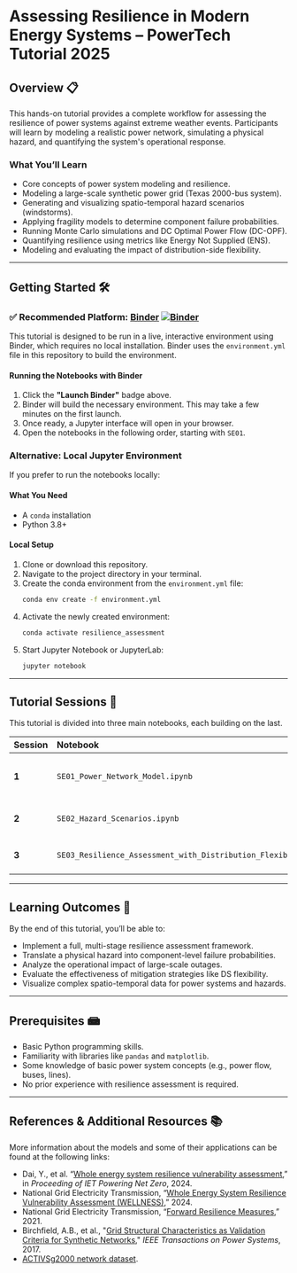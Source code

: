 # Assessing Resilience in Modern Energy Systems – PowerTech Tutorial 2025

## Overview 📋

This hands-on tutorial provides a complete workflow for assessing the resilience of power systems against extreme weather events. Participants will learn by modeling a realistic power network, simulating a physical hazard, and quantifying the system's operational response.

### What You’ll Learn

* Core concepts of power system modeling and resilience.
* Modeling a large-scale synthetic power grid (Texas 2000-bus system).
* Generating and visualizing spatio-temporal hazard scenarios (windstorms).
* Applying fragility models to determine component failure probabilities.
* Running Monte Carlo simulations and DC Optimal Power Flow (DC-OPF).
* Quantifying resilience using metrics like Energy Not Supplied (ENS).
* Modeling and evaluating the impact of distribution-side flexibility.

---

## Getting Started 🛠️

### ✅ Recommended Platform: [Binder](https://mybinder.org/) [![Binder](https://mybinder.org/badge_logo.svg)](https://mybinder.org/v2/gh/YitianDai/PowerTech2025-Tutorial.git/master)

This tutorial is designed to be run in a live, interactive environment using Binder, which requires no local installation. Binder uses the `environment.yml` file in this repository to build the environment.

#### Running the Notebooks with Binder

1.  Click the **"Launch Binder"** badge above.
2.  Binder will build the necessary environment. This may take a few minutes on the first launch.
3.  Once ready, a Jupyter interface will open in your browser.
4.  Open the notebooks in the following order, starting with `SE01`.

### Alternative: Local Jupyter Environment

If you prefer to run the notebooks locally:

#### What You Need
* A `conda` installation
* Python 3.8+

#### Local Setup
1.  Clone or download this repository.
2.  Navigate to the project directory in your terminal.
3.  Create the conda environment from the `environment.yml` file:
    ```bash
    conda env create -f environment.yml
    ```
4.  Activate the newly created environment:
    ```bash
    conda activate resilience_assessment
    ```
5.  Start Jupyter Notebook or JupyterLab:
    ```bash
    jupyter notebook
    ```

---

## Tutorial Sessions 🧠

This tutorial is divided into three main notebooks, each building on the last.

| Session | Notebook                                                    | Topic                                     |
| :------ | :---------------------------------------------------------- | :---------------------------------------- |
| **1** | `SE01_Power_Network_Model.ipynb`                            | Power System Modeling & Analysis          |
| **2** | `SE02_Hazard_Scenarios.ipynb`                               | Hazard Modeling & Vulnerability           |
| **3** | `SE03_Resilience_Assessment_with_Distribution_Flexibility.ipynb` | Resilience Quantification & Mitigation    |

---

## Learning Outcomes 🎯

By the end of this tutorial, you’ll be able to:

* Implement a full, multi-stage resilience assessment framework.
* Translate a physical hazard into component-level failure probabilities.
* Analyze the operational impact of large-scale outages.
* Evaluate the effectiveness of mitigation strategies like DS flexibility.
* Visualize complex spatio-temporal data for power systems and hazards.

---

## Prerequisites 📾

* Basic Python programming skills.
* Familiarity with libraries like `pandas` and `matplotlib`.
* Some knowledge of basic power system concepts (e.g., power flow, buses, lines).
* No prior experience with resilience assessment is required.

---

## References & Additional Resources 📚

More information about the models and some of their applications can be found at the following links:

* Dai, Y., et al. “[Whole energy system resilience vulnerability assessment](https://ieeexplore.ieee.org/document/10936044),” in *Proceeding of IET Powering Net Zero*, 2024.
* National Grid Electricity Transmission, “[Whole Energy System Resilience Vulnerability Assessment (WELLNESS)](https://smarter.energynetworks.org/projects/nget-whole-energy-system-resilience-vulnerability-assessment-sifiesrr-rd2_alpha/),” 2024.
* National Grid Electricity Transmission, “[Forward Resilience Measures](https://smarter.energynetworks.org/projects/nia_ngt0049/),” 2021.
* Birchfield, A.B., et al., "[Grid Structural Characteristics as Validation Criteria for Synthetic Networks](https://ieeexplore.ieee.org/document/7725528)," *IEEE Transactions on Power Systems*, 2017.
* [ACTIVSg2000 network dataset](https://electricgrids.engr.tamu.edu/electric-grid-test-cases/activsg2000/).